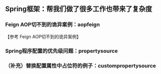 ## Spring框架：帮我们做了很多工作也带来了复杂度
### Feign AOP切不到的诡异案例：aopfeign
【参考 Feign AOP切不到的诡异案例】

### Spring程序配置的优先级问题：propertysource





### （补充）替换配置属性中占位符的例子：custompropertysource
